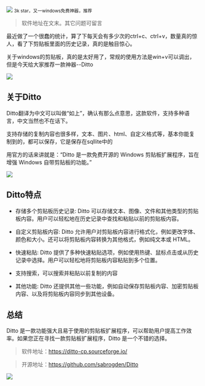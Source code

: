 <img src="/assets/image/240422-ditto-1.png" style="max-width: 70%; height: auto;">
<small>3k star，又一windows免费神器，推荐</small>

>软件地址在文末。其它问题可留言

最近做了一个很蠢的统计，算了下每天会有多少次的ctrl+c、ctrl+v，数量真的惊人，看了下剪贴板里面的历史记录，真的是触目惊心。

关于windows的剪贴板，真的是太好用了，常规的使用方法是win+v可以调出，但是今天给大家推荐一款神器--Ditto

![](/assets/image/240422-ditto-1.png)


## 关于Ditto

Ditto翻译为中文可以叫做“如上”，确认有那么点意思，这款软件，支持多种语言，中文当然也不在话下。

支持存储的复制内容也很多样，文本、图片、html、自定义格式等，基本你能复制到的，都可以保存，它是保存在sqllite中的

用官方的话来讲就是：“Ditto 是一款免费开源的 Windows 剪贴板扩展程序，旨在增强 Windows 自带剪贴板的功能。”

![](/assets/image/240422-ditto-2.png)


## Ditto特点

- 存储多个剪贴板历史记录: Ditto 可以存储文本、图像、文件和其他类型的剪贴板内容。用户可以轻松地在历史记录中查找和粘贴以前的剪贴板内容。

- 自定义剪贴板内容: Ditto 允许用户对剪贴板内容进行格式化，例如更改字体、颜色和大小。还可以将剪贴板内容转换为其他格式，例如纯文本或 HTML。

- 快速粘贴: Ditto 提供了多种快速粘贴选项，例如使用热键、鼠标点击或从历史记录中选择。用户可以轻松地将剪贴板内容粘贴到多个位置。

- 支持搜索，可以搜索并粘贴以前复制的内容

- 其他功能: Ditto 还提供其他一些功能，例如自动保存剪贴板内容、加密剪贴板内容、以及将剪贴板内容同步到其他设备。

## 总结

Ditto 是一款功能强大且易于使用的剪贴板扩展程序，可以帮助用户提高工作效率。如果您正在寻找一款剪贴板扩展程序，Ditto 是一个不错的选择。

> 软件地址：https://ditto-cp.sourceforge.io/

> 开源地址：https://github.com/sabrogden/Ditto


![](/assets/image/240422-ditto-3.png)



